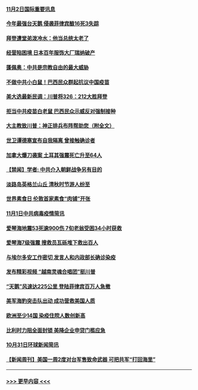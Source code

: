 #### [11月2日国际重要讯息](../pages/prog202/a102977179.md?t=11021901) 
#### [今年最强台天鹅 侵袭菲律宾酿16死3失踪](../pages/prog202/a102977149.md?t=11021901) 
#### [拜登遭堂弟泼冷水：他当总统太老了](../pages/prog202/a102977150.md?t=11021901) 
#### [经营陷困境 日本百年服饰大厂瑞纳破产](../pages/prog202/a102977063.md?t=11021901) 
#### [蓬佩奥：中共是宗教自由的最大威胁](../pages/prog202/a102977053.md?t=11021901) 
#### [不做中共小白鼠！巴西民众群起抗议中国疫苗](../pages/prog202/a102977029.md?t=11021901) 
#### [美大选最新民调：川普将326：212大胜拜登](../pages/prog202/a102977003.md?t=11021901) 
#### [拒当中共疫苗白老鼠 巴西民众示威反对强制接种](../pages/prog202/a102976963.md?t=11021901) 
#### [大主教致川普：神正排兵布阵帮助您（附全文）](../pages/prog202/a102976938.md?t=11021901) 
#### [世卫谭德塞宣布自我隔离 曾接触确诊者](../pages/prog202/a102976924.md?t=11021901) 
#### [加拿大爆刀袭案 土耳其强震死亡升至64人](../pages/prog202/a102976844.md?t=11021901) 
#### [【禁闻】学者: 中共介入朝鲜战争另有目的](../pages/prog202/a102976801.md?t=11021901) 
#### [淡路岛英格兰山丘 清秋时节游人纷至](../pages/prog202/a102976805.md?t=11021901) 
#### [世界素食日 伦敦首家素食“肉铺”开张](../pages/prog202/a102976727.md?t=11021901) 
#### [11月1日中共病毒疫情简讯](../pages/prog202/a102976729.md?t=11021901) 
#### [爱琴海地震53死逾900伤 7旬老翁受困34小时获救](../pages/prog202/a102976671.md?t=11021901) 
#### [爱琴海7级强震 搜救员瓦砾堆下救出百人](../pages/prog202/a102976584.md?t=11021901) 
#### [与埃尔多安工作密切 发言人和内政部长确诊染疫](../pages/prog202/a102976556.md?t=11021901) 
#### [发布精彩视频 “越南灵魂合唱团”挺川普](../pages/prog202/a102976129.md?t=11021901) 
#### [“天鹅”风速达225公里 登陆菲律宾百万人急撤](../pages/prog202/a102976446.md?t=11021901) 
#### [美军海豹突击队出动 成功营救美国人质](../pages/prog202/a102976407.md?t=11021901) 
#### [欧洲至少14国 染疫住院人数创新高](../pages/prog202/a102976403.md?t=11021901) 
#### [比利时力阻全面封锁 美降企业申贷门槛应急](../pages/prog202/a102976314.md?t=11021901) 
#### [10月31日环球新闻简讯](../pages/prog202/a102976342.md?t=11021901) 
#### [【新闻周刊】美国一周2度对台军售致命武器 可把共军“打回海里”](../pages/prog202/a102976319.md?t=11021901) 

----
#### [ >>> 更早内容 <<< ](../indexes/prog202-earlier.md)
